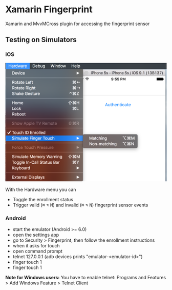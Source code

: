 # Xamarin Fingerprint
Xamarin and MvvMCross plugin for accessing the fingerprint sensor

## Testing on Simulators
### iOS
![Controlling the sensor on the iOS Simulator](doc/ios_simulator.png "Controlling the sensor on the iOS Simulator")

With the Hardware menu you can
* Toggle the enrollment status
* Trigger valid (<kbd>⌘</kbd> <kbd>⌥</kbd> <kbd>M</kbd>) and invalid (<kbd>⌘</kbd> <kbd>⌥</kbd> <kbd>N</kbd>) fingerprint sensor events

### Android
* start the emulator (Android >= 6.0)
* open the settings app
* go to Security > Fingerprint, then follow the enrollment instructions
* when it asks for touch
 * open command prompt
 * telnet 127.0.0.1 <emulator id> (adb devices prints "emulator-&lt;emulator-id&gt;")
 * finger touch 1
 * finger touch 1

**Note for Windows users:**
You have to enable telnet: Programs and Features > Add Windows Feature > Telnet Client


